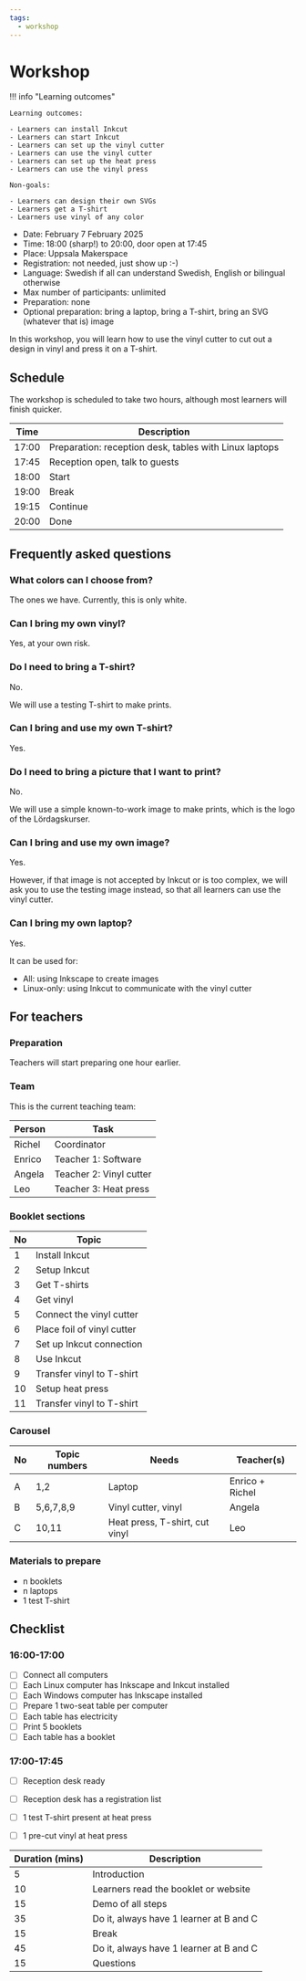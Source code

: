 ```yaml
---
tags:
  - workshop
---
```


# Workshop

!!! info "Learning outcomes"

    Learning outcomes:

    - Learners can install Inkcut
    - Learners can start Inkcut
    - Learners can set up the vinyl cutter
    - Learners can use the vinyl cutter
    - Learners can set up the heat press
    - Learners can use the vinyl press

    Non-goals:

    - Learners can design their own SVGs
    - Learners get a T-shirt
    - Learners use vinyl of any color

- Date: February 7 February 2025
- Time: 18:00 (sharp!) to 20:00, door open at 17:45
- Place: Uppsala Makerspace
- Registration: not needed, just show up :-)
- Language: Swedish if all can understand Swedish,
  English or bilingual otherwise
- Max number of participants: unlimited
- Preparation: none
- Optional preparation: bring a laptop, bring a T-shirt,
  bring an SVG (whatever that is) image

In this workshop, you will learn how to use the vinyl cutter
to cut out a design in vinyl and press it on a T-shirt.

## Schedule

The workshop is scheduled to take two hours, although
most learners will finish quicker.

Time |Description
-----|-----------
17:00|Preparation: reception desk, tables with Linux laptops
17:45|Reception open, talk to guests
18:00|Start
19:00|Break
19:15|Continue
20:00|Done

## Frequently asked questions

### What colors can I choose from?

The ones we have. Currently, this is only white.

### Can I bring my own vinyl?

Yes, at your own risk.

### Do I need to bring a T-shirt?

No.

We will use a testing T-shirt to make prints.

### Can I bring and use my own T-shirt?

Yes.

### Do I need to bring a picture that I want to print?

No.

We will use a simple known-to-work image to make prints,
which is the logo of the Lördagskurser.

### Can I bring and use my own image?

Yes.

However, if that image is not accepted by Inkcut or is too complex,
we will ask you to use the testing image instead, so that all
learners can use the vinyl cutter.

### Can I bring my own laptop?

Yes.

It can be used for:

- All: using Inkscape to create images
- Linux-only: using Inkcut to communicate with the vinyl cutter

## For teachers

### Preparation

Teachers will start preparing one hour earlier.

### Team

This is the current teaching team:

Person|Task
------|-----------
Richel|Coordinator
Enrico|Teacher 1: Software
Angela|Teacher 2: Vinyl cutter
Leo   |Teacher 3: Heat press

### Booklet sections

No|Topic
--|---------------------------
1 |Install Inkcut
2 |Setup Inkcut
3 |Get T-shirts
4 |Get vinyl
5 |Connect the vinyl cutter
6 |Place foil of vinyl cutter
7 |Set up Inkcut connection
8 |Use Inkcut
9 |Transfer vinyl to T-shirt
10|Setup heat press
11|Transfer vinyl to T-shirt

### Carousel

No|Topic numbers|Needs                         |Teacher(s)
--|-------------|------------------------------|--------
A |1,2          |Laptop                        |Enrico + Richel
B |5,6,7,8,9    |Vinyl cutter, vinyl           |Angela
C |10,11        |Heat press, T-shirt, cut vinyl|Leo

### Materials to prepare

- n booklets
- n laptops
- 1 test T-shirt

## Checklist

### 16:00-17:00

- [ ] Connect all computers
- [ ] Each Linux computer has Inkscape and Inkcut installed
- [ ] Each Windows computer has Inkscape installed
- [ ] Prepare 1 two-seat table per computer
- [ ] Each table has electricity
- [ ] Print 5 booklets
- [ ] Each table has a booklet

### 17:00-17:45

- [ ] Reception desk ready
- [ ] Reception desk has a registration list
- [ ] 1 test T-shirt present at heat press
- [ ] 1 pre-cut vinyl at heat press


Duration (mins)|Description
---------------|-----------------------------------------------
5              |Introduction
10             |Learners read the booklet or website
15             |Demo of all steps
35             |Do it, always have 1 learner at B and C
15             |Break
45             |Do it, always have 1 learner at B and C
15             |Questions

